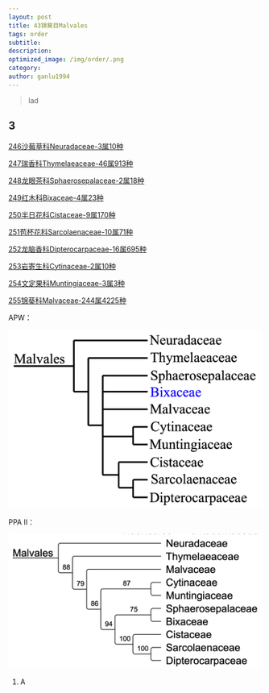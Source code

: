 ```yaml
---
layout: post
title: 43锦葵目Malvales
tags: order    
subtitle: 
description: 
optimized_image: /img/order/.png
category: 
author: ganlu1994  
---
```


> lad

## 3

[246沙莓草科Neuradaceae-3属10种](https://ganlu1994.github.io/246沙莓草科Neuradaceae/)

[247瑞香科Thymelaeaceae-46属913种](https://ganlu1994.github.io/247瑞香科Thymelaeaceae/)

[248龙眼茶科Sphaerosepalaceae-2属18种](https://ganlu1994.github.io/248龙眼茶科Sphaerosepalaceae/)

[249红木科Bixaceae-4属23种](https://ganlu1994.github.io/249红木科Bixaceae/)

[250半日花科Cistaceae-9属170种](https://ganlu1994.github.io/250半日花科Cistaceae/)

[251苞杯花科Sarcolaenaceae-10属71种](https://ganlu1994.github.io/251苞杯花科Sarcolaenaceae/)

[252龙脑香科Dipterocarpaceae-16属695种](https://ganlu1994.github.io/252龙脑香科Dipterocarpaceae/)

[253岩寄生科Cytinaceae-2属10种](https://ganlu1994.github.io/253岩寄生科Cytinaceae/)

[254文定果科Muntingiaceae-3属3种](https://ganlu1994.github.io/254文定果科Muntingiaceae/)

[255锦葵科Malvaceae-244属4225种](https://ganlu1994.github.io/255锦葵科Malvaceae/)

APW：

![](/img/phylo/64-43锦葵目A.png)

PPA II：

![](/img/phylo/64-43锦葵目P2.png)

1. A